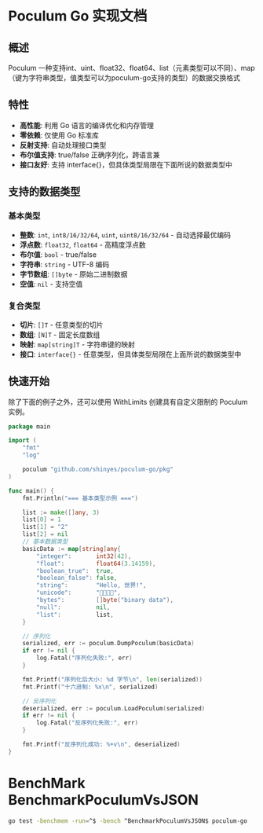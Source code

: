 # Poculum Go 实现文档

## 概述
Poculum 一种支持int、uint、float32、float64、list（元素类型可以不同）、map（键为字符串类型，值类型可以为poculum-go支持的类型）的数据交换格式

## 特性

- **高性能**: 利用 Go 语言的编译优化和内存管理
- **零依赖**: 仅使用 Go 标准库
- **反射支持**: 自动处理接口类型
- **布尔值支持**: true/false 正确序列化，跨语言兼
- **接口友好**: 支持 interface{}，但具体类型局限在下面所说的数据类型中

## 支持的数据类型

### 基本类型
- **整数**: `int`, `int8/16/32/64`, `uint`, `uint8/16/32/64` - 自动选择最优编码
- **浮点数**: `float32`, `float64` - 高精度浮点数
- **布尔值**: `bool` - true/false
- **字符串**: `string` - UTF-8 编码
- **字节数组**: `[]byte` - 原始二进制数据
- **空值**: `nil` - 支持空值

### 复合类型
- **切片**: `[]T` - 任意类型的切片
- **数组**: `[N]T` - 固定长度数组
- **映射**: `map[string]T` - 字符串键的映射
- **接口**: `interface{}` - 任意类型，但具体类型局限在上面所说的数据类型中

## 快速开始

除了下面的例子之外，还可以使用 WithLimits 创建具有自定义限制的 Poculum 实例。

```go
package main

import (
	"fmt"
	"log"

	poculum "github.com/shinyes/poculum-go/pkg"
)

func main() {
	fmt.Println("=== 基本类型示例 ===")

	list := make([]any, 3)
	list[0] = 1
	list[1] = "2"
	list[2] = nil
	// 基本数据类型
	basicData := map[string]any{
		"integer":       int32(42),
		"float":         float64(3.14159),
		"boolean_true":  true,
		"boolean_false": false,
		"string":        "Hello, 世界!",
		"unicode":       "🌟✨🚀💫",
		"bytes":         []byte("binary data"),
		"null":          nil,
		"list":          list,
	}

	// 序列化
	serialized, err := poculum.DumpPoculum(basicData)
	if err != nil {
		log.Fatal("序列化失败:", err)
	}

	fmt.Printf("序列化后大小: %d 字节\n", len(serialized))
	fmt.Printf("十六进制: %x\n", serialized)

	// 反序列化
	deserialized, err := poculum.LoadPoculum(serialized)
	if err != nil {
		log.Fatal("反序列化失败:", err)
	}

	fmt.Printf("反序列化成功: %+v\n", deserialized)
}

```

# BenchMark BenchmarkPoculumVsJSON
```bash
go test -benchmem -run=^$ -bench ^BenchmarkPoculumVsJSON$ poculum-go
```